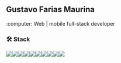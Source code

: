 
## Gustavo Farias Maurina  
 
<p>:computer: Web | mobile full-stack developer</p>

### 🛠  Stack

<div style="display:flex">
 <img src='https://img.shields.io/badge/JavaScript-F7DF1E?style=for-the-badge&logo=javascript&logoColor=black'/>
 <img src='https://img.shields.io/badge/TypeScript-007ACC?style=for-the-badge&logo=typescript&logoColor=white'/>
 <img src='https://img.shields.io/badge/HTML5-E34F26?style=for-the-badge&logo=html5&logoColor=white'/>
 <img src='https://img.shields.io/badge/CSS3-1572B6?style=for-the-badge&logo=css3&logoColor=white'/>
 <img src='https://img.shields.io/badge/React-20232A?style=for-the-badge&logo=react&logoColor=61DAFB'/>
 <img src='https://img.shields.io/badge/Tailwind_CSS-38B2AC?style=for-the-badge&logo=tailwind-css&logoColor=white'/>
 <img src='https://img.shields.io/badge/Node.js-43853D?style=for-the-badge&logo=node.js&logoColor=white'/>
 <img src='https://img.shields.io/badge/Express.js-404D59?style=for-the-badge'/>
 <img src='https://img.shields.io/badge/PostgreSQL-316192?style=for-the-badge&logo=postgresql&logoColor=white'/>
 <img src='https://img.shields.io/badge/React_Native-20232A?style=for-the-badge&logo=react&logoColor=61DAFB'/>
 
</div>

<br />

